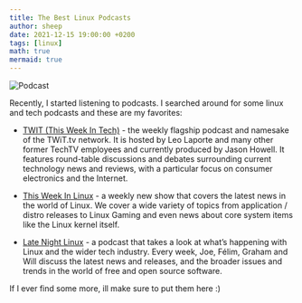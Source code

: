 ```yaml
---
title: The Best Linux Podcasts
author: sheep
date: 2021-12-15 19:00:00 +0200
tags: [linux]
math: true
mermaid: true
---
```


![Podcast](https://images.pexels.com/photos/765139/pexels-photo-765139.jpeg?auto=compress&cs=tinysrgb&dpr=2&h=750&w=1260)

Recently, I started listening to podcasts. I searched around for some linux and tech podcasts and these are my favorites:

- [TWIT (This Week In Tech)](https://twit.tv/) - the weekly flagship podcast and namesake of the TWiT.tv network. It is hosted by Leo Laporte and many other former TechTV employees and currently produced by Jason Howell. It features round-table discussions and debates surrounding current technology news and reviews, with a particular focus on consumer electronics and the Internet.

- [This Week In Linux](https://tuxdigital.com/thisweekinlinux/) - a weekly new show that covers the latest news in the world of Linux. We cover a wide variety of topics from application / distro releases to Linux Gaming and even news about core system items like the Linux kernel itself.

- [Late Night Linux](https://latenightlinux.com/) - a podcast that takes a look at what’s happening with Linux and the wider tech industry. Every week, Joe, Félim, Graham and Will discuss the latest news and releases, and the broader issues and trends in the world of free and open source software.

If I ever find some more, ill make sure to put them here :)
